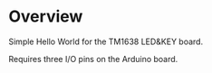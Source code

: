 Overview
========
Simple Hello World for the TM1638 LED&KEY board.

Requires three I/O pins on the Arduino board.

